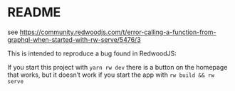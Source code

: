 # README


see
https://community.redwoodjs.com/t/error-calling-a-function-from-graphql-when-started-with-rw-serve/5476/3

This is intended to reproduce a bug found in RedwoodJS:

If you start this project with `yarn rw dev` there is a button on the homepage that works, but it doesn’t work if you start the app with `rw build && rw serve`
